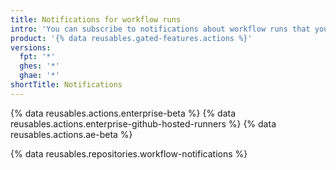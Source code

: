 ```yaml
---
title: Notifications for workflow runs
intro: 'You can subscribe to notifications about workflow runs that you trigger.'
product: '{% data reusables.gated-features.actions %}'
versions:
  fpt: '*'
  ghes: '*'
  ghae: '*'
shortTitle: Notifications
---
```


{% data reusables.actions.enterprise-beta %}
{% data reusables.actions.enterprise-github-hosted-runners %}
{% data reusables.actions.ae-beta %}

{% data reusables.repositories.workflow-notifications %}
